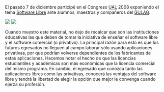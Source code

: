 
El pasado 7 de diciembre participé en el Congreso [UAL](http://www.ual.mx/) 2008 exponiendo el tema [Software Libre](../presentaciones/software-libre.html) ante alumnos, maestros y compañeros del [GULAG](http://www.gulag.org.mx/).

<a href="ual-conferencia-software-libre/dsc00615.jpg"><img class="img-responsive" src="ual-conferencia-software-libre/dsc00615-small.jpg"></a> <a href="ual-conferencia-software-libre/dsc00622.jpg"><img class="img-responsive" src="ual-conferencia-software-libre/dsc00622-small.jpg"></a>

Cuando muestro este material, no dejo de recalcar que son las instituciones educativas las que deben de tomar la iniciativa de enseñar el software libre y el software comercial (o privativo). La principal razón para esto es que los futuros egresados no lleguen al campo laborar sólo usando aplicaciones privativas, por que podrían volverse dependientes de los fabricantes de estas aplicaciones. Hacemos notar el hecho de que las licencias estudiantiles y académicas son más económicas que la licencia comercial del mismo programa. En cambio, el egresado que conozca tanto las aplicaciones libres como las privativas, conocerá las ventajas del software libre y tendrá la libertad de elegir la opción que mejor le convenga cuando ejerza su profesión.
